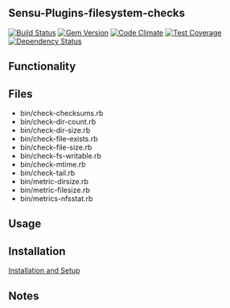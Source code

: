 ## Sensu-Plugins-filesystem-checks

[ ![Build Status](https://travis-ci.org/sensu-plugins/sensu-plugins-filesystem-checks.svg?branch=master)](https://travis-ci.org/sensu-plugins/sensu-plugins-filesystem-checks)
[![Gem Version](https://badge.fury.io/rb/sensu-plugins-filesystem-checks.svg)](http://badge.fury.io/rb/sensu-plugins-filesystem-checks)
[![Code Climate](https://codeclimate.com/github/sensu-plugins/sensu-plugins-filesystem-checks/badges/gpa.svg)](https://codeclimate.com/github/sensu-plugins/sensu-plugins-filesystem-checks)
[![Test Coverage](https://codeclimate.com/github/sensu-plugins/sensu-plugins-filesystem-checks/badges/coverage.svg)](https://codeclimate.com/github/sensu-plugins/sensu-plugins-filesystem-checks)
[![Dependency Status](https://gemnasium.com/sensu-plugins/sensu-plugins-filesystem-checks.svg)](https://gemnasium.com/sensu-plugins/sensu-plugins-filesystem-checks)

## Functionality

## Files
 * bin/check-checksums.rb
 * bin/check-dir-count.rb
 * bin/check-dir-size.rb
 * bin/check-file-exists.rb
 * bin/check-file-size.rb
 * bin/check-fs-writable.rb
 * bin/check-mtime.rb
 * bin/check-tail.rb
 * bin/metric-dirsize.rb
 * bin/metric-filesize.rb
 * bin/metrics-nfsstat.rb

## Usage

## Installation

[Installation and Setup](http://sensu-plugins.io/docs/installation_instructions.html)

## Notes
